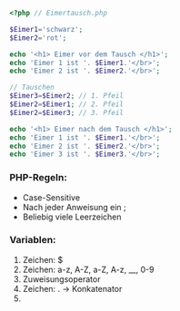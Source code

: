 ```php
<?php // Eimertausch.php

$Eimer1='schwarz';
$Eimer2='rot';

echo '<h1> Eimer vor dem Tausch </h1>';
echo 'Eimer 1 ist '. $Eimer1.'</br>';
echo 'Eimer 2 ist '. $Eimer2.'</br>';

// Tauschen
$Eimer3=$Eimer2; // 1. Pfeil 
$Eimer2=$Eimer1; // 2. Pfeil 
$Eimer2=$Eimer3; // 3. Pfeil 

echo '<h1> Eimer nach dem Tausch </h1>';
echo 'Eimer 1 ist '. $Eimer1.'</br>';
echo 'Eimer 2 ist '. $Eimer2.'</br>';
echo 'Eimer 3 ist '. $Eimer3.'</br>';
```

### PHP-Regeln:
- Case-Sensitive
- Nach jeder Anweisung ein ;
- Beliebig viele Leerzeichen
### Variablen:
1. Zeichen: $
2. Zeichen: a-z, A-Z, a-Z, A-z, __, 0-9
3. Zuweisungsoperator
4. Zeichen: . -> Konkatenator
5. 